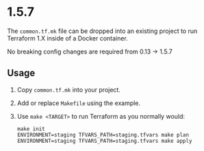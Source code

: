 # 1.5.7

The `common.tf.mk` file can be dropped into an existing project to run Terraform 1.X inside of a Docker container.

No breaking config changes are required from 0.13 -> 1.5.7

## Usage

1. Copy `common.tf.mk` into your project.
2. Add or replace `Makefile` using the example.
3. Use `make <TARGET>` to run Terraform as you normally would:

    ```
    make init
    ENVIRONMENT=staging TFVARS_PATH=staging.tfvars make plan
    ENVIRONMENT=staging TFVARS_PATH=staging.tfvars make apply
    ```